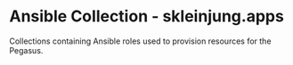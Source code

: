 # Ansible Collection - skleinjung.apps

Collections containing Ansible roles used to provision resources for the Pegasus. 